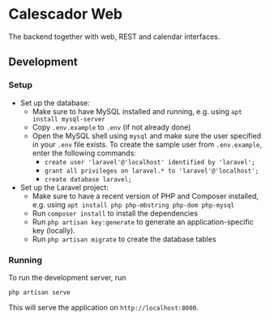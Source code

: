 # Calescador Web
The backend together with web, REST and calendar interfaces.

## Development

### Setup
* Set up the database:
    * Make sure to have MySQL installed and running, e.g. using `apt install mysql-server`
    * Copy `.env.example` to `.env` (if not already done)
    * Open the MySQL shell using `mysql` and make sure the user specified in your `.env` file exists. To create the sample user from `.env.example`, enter the following commands:
        * `create user 'laravel'@'localhost' identified by 'laravel';`
        * `grant all privileges on laravel.* to 'laravel'@'localhost';`
        * `create database laravel;`
* Set up the Laravel project:
    * Make sure to have a recent version of PHP and Composer installed, e.g. using `apt install php php-mbstring php-dom php-mysql`
    * Run `composer install` to install the dependencies
    * Run `php artisan key:generate` to generate an application-specific key (locally).
    * Run `php artisan migrate` to create the database tables

### Running
To run the development server, run

`php artisan serve`

This will serve the application on `http://localhost:8000`.
